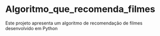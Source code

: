 # Algoritmo_que_recomenda_filmes
Este projeto apresenta um algoritmo de recomendação de filmes desenvolvido em Python

